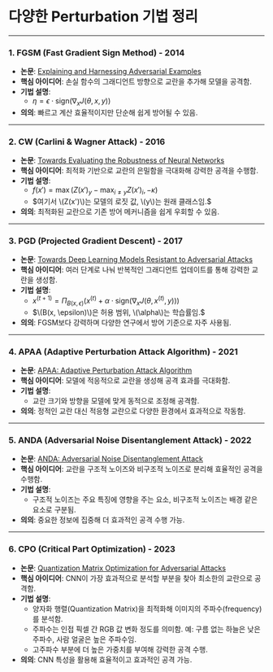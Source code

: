 # 다양한 Perturbation 기법 정리

---

### 1. **FGSM (Fast Gradient Sign Method) - 2014**
- **논문**: [Explaining and Harnessing Adversarial Examples](https://arxiv.org/abs/1412.6572)  
- **핵심 아이디어**: 손실 함수의 그래디언트 방향으로 교란을 추가해 모델을 공격함.  
- **기법 설명**:  
  - $\eta = \epsilon \cdot \text{sign}\left( \nabla_x J(\theta, x, y) \right)$
- **의의**: 빠르고 계산 효율적이지만 단순해 쉽게 방어될 수 있음.

---

### 2. **CW (Carlini & Wagner Attack) - 2016**
- **논문**: [Towards Evaluating the Robustness of Neural Networks](https://arxiv.org/abs/1608.04644)  
- **핵심 아이디어**: 최적화 기반으로 교란의 은밀함을 극대화해 강력한 공격을 수행함.  
- **기법 설명**:  
  - $f(x') = \max\left(Z(x')_y - \max_{i \neq y}Z(x')_i, -\kappa \right)$
  - $여기서 \(Z(x')\)는 모델의 로짓 값, \(y\)는 원래 클래스임.$  
- **의의**: 최적화된 교란으로 기존 방어 메커니즘을 쉽게 우회할 수 있음.

---

### 3. **PGD (Projected Gradient Descent) - 2017**
- **논문**: [Towards Deep Learning Models Resistant to Adversarial Attacks](https://arxiv.org/abs/1706.06083)  
- **핵심 아이디어**: 여러 단계로 나눠 반복적인 그래디언트 업데이트를 통해 강력한 교란을 생성함.  
- **기법 설명**:  
  - $x^{(t+1)} = \Pi_{B(x, \epsilon)}\left( x^{(t)} + \alpha \cdot \text{sign}\left( \nabla_x J(\theta, x^{(t)}, y) \right) \right)$
  - $\(B(x, \epsilon)\)은 허용 범위, \(\alpha\)는 학습률임.$
- **의의**: FGSM보다 강력하며 다양한 연구에서 방어 기준으로 자주 사용됨.

---

### 4. **APAA (Adaptive Perturbation Attack Algorithm) - 2021**
- **논문**: [APAA: Adaptive Perturbation Attack Algorithm](https://arxiv.org/abs/2111.13841)  
- **핵심 아이디어**: 모델에 적응적으로 교란을 생성해 공격 효과를 극대화함.  
- **기법 설명**:  
  - 교란 크기와 방향을 모델에 맞게 동적으로 조정해 공격함.  
- **의의**: 정적인 교란 대신 적응형 교란으로 다양한 환경에서 효과적으로 작동함.

---

### 5. **ANDA (Adversarial Noise Disentanglement Attack) - 2022**
- **논문**: [ANDA: Adversarial Noise Disentanglement Attack](https://arxiv.org/abs/2209.11964)  
- **핵심 아이디어**: 교란을 구조적 노이즈와 비구조적 노이즈로 분리해 효율적인 공격을 수행함.  
- **기법 설명**:  
  - 구조적 노이즈는 주요 특징에 영향을 주는 요소, 비구조적 노이즈는 배경 같은 요소로 구분됨.  
- **의의**: 중요한 정보에 집중해 더 효과적인 공격 수행 가능.

---

### 6. **CPO (Critical Part Optimization) - 2023**
- **논문**: [Quantization Matrix Optimization for Adversarial Attacks](https://arxiv.org/abs/2312.06199)  
- **핵심 아이디어**: CNN이 가장 효과적으로 분석할 부분을 찾아 최소한의 교란으로 공격함.  
- **기법 설명**:  
  - 양자화 행렬(Quantization Matrix)을 최적화해 이미지의 주파수(frequency)를 분석함.  
  - 주파수는 인접 픽셀 간 RGB 값 변화 정도를 의미함. 예: 구름 없는 하늘은 낮은 주파수, 사람 얼굴은 높은 주파수임.  
  - 고주파수 부분에 더 높은 가중치를 부여해 강력한 공격 수행.  
- **의의**: CNN 특성을 활용해 효율적이고 효과적인 공격 가능.
